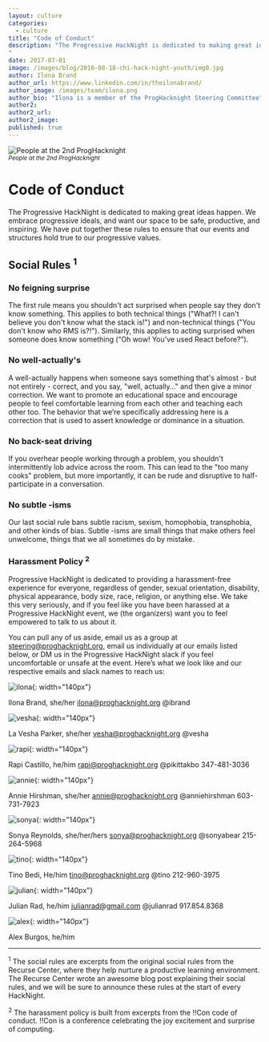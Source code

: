 ```yaml
---
layout: culture
categories:
  - culture
title: "Code of Conduct"
description: "The Progressive HackNight is dedicated to making great ideas happen. We embrace progressive ideals, and want our space to be safe, productive, and inspiring. We have put together these rules to ensure that our events and structures hold true to our progressive values.
"
date: 2017-07-01
image: /images/blog/2016-08-18-chi-hack-night-youth/img0.jpg
author: Ilona Brand
author_url: https://www.linkedin.com/in/theilonabrand/
author_image: /images/team/ilona.png
author_bio: "Ilona is a member of the ProgHacknight Steering Committee"
author2:
author2_url:
author2_image:
published: true
---
```


<p class="text-center"><img src="/images/culture/code-of-conduct.png" alt="People at the 2nd ProgHacknight" class="img-thumbnail"/><br />

<small>
    <em>People at the 2nd ProgHacknight</em>
</small>
</p>


# Code of Conduct
The Progressive HackNight is dedicated to making great ideas happen. We embrace progressive ideals, and want our space to be safe, productive, and inspiring. We have put together these rules to ensure that our events and structures hold true to our progressive values.

## Social Rules <sup>1</sup>

### No feigning surprise
The first rule means you shouldn't act surprised when people say they don't know something. This applies to both technical things ("What?! I can't believe you don't know what the stack is!") and non-technical things ("You don't know who RMS is?!"). Similarly, this applies to acting surprised when someone does know something (“Oh wow! You’ve used React before?”).

### No well-actually's
A well-actually happens when someone says something that's almost - but not entirely - correct, and you say, "well, actually…" and then give a minor correction. We want to promote an educational space and encourage people to feel comfortable learning from each other and teaching each other too. The behavior that we’re specifically addressing here is a correction that is used to assert knowledge or dominance in a situation.

### No back-seat driving
If you overhear people working through a problem, you shouldn't intermittently lob advice across the room. This can lead to the "too many cooks" problem, but more importantly, it can be rude and disruptive to half-participate in a conversation.

### No subtle -isms
Our last social rule bans subtle racism, sexism, homophobia, transphobia, and other kinds of bias. Subtle -isms are small things that make others feel unwelcome, things that we all sometimes do by mistake.

### Harassment Policy <sup>2</sup>
Progressive HackNight is dedicated to providing a harassment-free experience for everyone, regardless of gender, sexual orientation, disability, physical appearance, body size, race, religion, or anything else. We take this very seriously, and if you feel like you have been harassed at a Progressive HackNight event, we (the organizers) want you to feel empowered to talk to us about it.

You can pull any of us aside, email us as a group at steering@proghacknight.org, email us individually at our emails listed below, or DM us in the Progressive HackNight slack if you feel uncomfortable or unsafe at the event. Here’s what we look like and our respective emails and slack names to reach us:


![ilona](/images/team/ilona.png){: width="140px"}

Ilona Brand, she/her
ilona@proghacknight.org
@ibrand


![vesha](/images/team/vesha.png){: width="140px"}

La Vesha Parker, she/her
vesha@proghacknight.org
@vesha

![rapi](/images/team/rapi.png){: width="140px"}

Rapi Castillo, he/him
rapi@proghacknight.org
@pikittakbo
347-481-3036

![annie](/images/team/annie.png){: width="140px"}

Annie Hirshman, she/her
annie@proghacknight.org
@anniehirshman
603-731-7923

![sonya](/images/team/sonya.png){: width="140px"}

Sonya Reynolds, she/her/hers
sonya@proghacknight.org
@sonyabear
215-264-5968

![tino](/images/team/tino.png){: width="140px"}

Tino Bedi, He/him
tino@proghacknight.org
@tino
212-960-3975

![julian](/images/team/julian.png){: width="140px"}

Julian Rad, he/him
julianrad@gmail.com
@julianrad
917.854.8368

![alex](/images/team/alex.jpg){: width="140px"}

Alex Burgos, he/him

---
<sup>1</sup> The social rules are excerpts from the original social rules from the Recurse Center, where they help nurture a productive learning environment. The Recurse Center wrote an awesome blog post explaining their social rules, and we will be sure to announce these rules at the start of every HackNight.

<sup>2</sup> The harassment policy is built from excerpts from the !!Con code of conduct. !!Con is a conference celebrating the joy excitement and surprise of computing.
